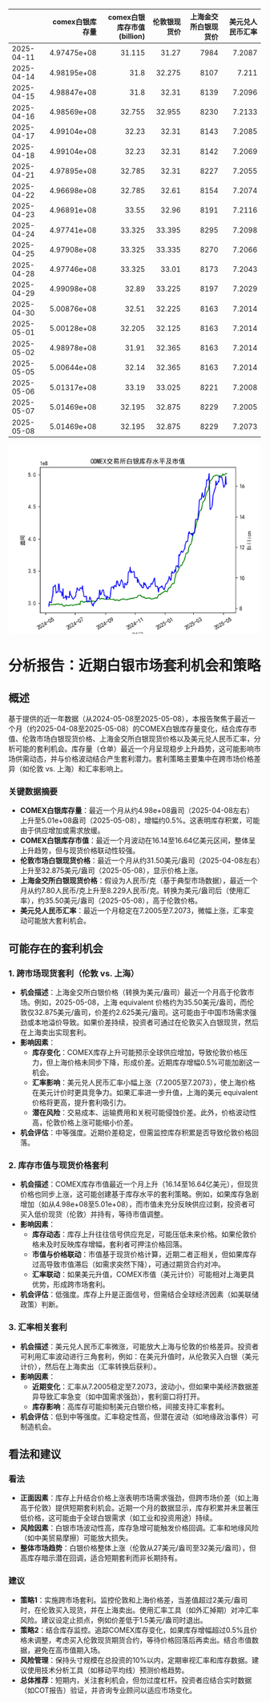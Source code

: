 |            |   comex白银库存量 |   comex白银库存市值(billion) |   伦敦银现货价 |   上海金交所白银现货价 |   美元兑人民币汇率 |
|:-----------|------------------:|-----------------------------:|---------------:|-----------------------:|-------------------:|
| 2025-04-11 |       4.97475e+08 |                       31.115 |         31.27  |                   7984 |             7.2087 |
| 2025-04-14 |       4.98195e+08 |                       31.8   |         32.275 |                   8107 |             7.211  |
| 2025-04-15 |       4.98847e+08 |                       31.8   |         32.31  |                   8139 |             7.2096 |
| 2025-04-16 |       4.98569e+08 |                       32.755 |         32.955 |                   8230 |             7.2133 |
| 2025-04-17 |       4.99104e+08 |                       32.23  |         32.31  |                   8143 |             7.2085 |
| 2025-04-18 |       4.99104e+08 |                       32.23  |         32.31  |                   8142 |             7.2069 |
| 2025-04-21 |       4.97895e+08 |                       32.785 |         32.31  |                   8227 |             7.2055 |
| 2025-04-22 |       4.96698e+08 |                       32.785 |         32.61  |                   8154 |             7.2074 |
| 2025-04-23 |       4.96891e+08 |                       33.55  |         32.96  |                   8191 |             7.2116 |
| 2025-04-24 |       4.97741e+08 |                       33.325 |         33.395 |                   8295 |             7.2098 |
| 2025-04-25 |       4.97908e+08 |                       33.325 |         33.335 |                   8270 |             7.2066 |
| 2025-04-28 |       4.97746e+08 |                       33.325 |         33.01  |                   8173 |             7.2043 |
| 2025-04-29 |       4.99098e+08 |                       32.89  |         33.225 |                   8197 |             7.2029 |
| 2025-04-30 |       5.00876e+08 |                       32.51  |         32.225 |                   8163 |             7.2014 |
| 2025-05-01 |       5.00128e+08 |                       32.205 |         32.125 |                   8163 |             7.2014 |
| 2025-05-02 |       4.98978e+08 |                       31.91  |         32.365 |                   8163 |             7.2014 |
| 2025-05-05 |       5.00644e+08 |                       32.14  |         32.365 |                   8163 |             7.2014 |
| 2025-05-06 |       5.01317e+08 |                       33.19  |         33.025 |                   8221 |             7.2008 |
| 2025-05-07 |       5.01469e+08 |                       32.195 |         32.875 |                   8229 |             7.2005 |
| 2025-05-08 |       5.01469e+08 |                       32.195 |         32.875 |                   8229 |             7.2073 |

![图](silver.png)

# 分析报告：近期白银市场套利机会和策略

## 概述
基于提供的近一年数据（从2024-05-08至2025-05-08），本报告聚焦于最近一个月（约2025-04-08至2025-05-08）的COMEX白银库存量变化，结合库存市值、伦敦市场白银现货价格、上海金交所白银现货价格以及美元兑人民币汇率，分析可能的套利机会。库存量（仓单）最近一个月呈现稳步上升趋势，这可能影响市场供需动态，并与价格波动结合产生套利潜力。套利策略主要集中在跨市场价格差异（如伦敦 vs. 上海）和汇率影响上。

### 关键数据摘要
- **COMEX白银库存量**：最近一个月从约4.98e+08盎司（2025-04-08左右）上升至5.01e+08盎司（2025-05-08），增幅约0.5%。这表明库存积累，可能由于供应增加或需求放缓。
- **COMEX白银库存市值**：最近一个月波动在16.14至16.64亿美元区间，整体呈上升趋势，但与现货价格联动性较强。
- **伦敦市场白银现货价格**：最近一个月从约31.50美元/盎司（2025-04-08左右）上升至32.875美元/盎司（2025-05-08），显示价格上涨。
- **上海金交所白银现货价格**：假设为人民币/克（基于典型市场数据），最近一个月从约7.80人民币/克上升至8.229人民币/克。转换为美元/盎司后（使用汇率），约35.50美元/盎司（2025-05-08），高于伦敦价格。
- **美元兑人民币汇率**：最近一个月稳定在7.2005至7.2073，微幅上涨，汇率变动可能放大套利机会。

## 可能存在的套利机会
### 1. **跨市场现货套利（伦敦 vs. 上海）**
   - **机会描述**：上海金交所白银价格（转换为美元/盎司）最近一个月高于伦敦市场。例如，2025-05-08，上海 equivalent 价格约为35.50美元/盎司，而伦敦仅32.875美元/盎司，价差约2.625美元/盎司。这可能由于中国市场需求强劲或本地溢价导致。如果价差持续，投资者可通过在伦敦买入白银现货，然后在上海卖出实现套利。
   - **影响因素**：
     - **库存变化**：COMEX库存上升可能预示全球供应增加，导致伦敦价格压力，但上海价格未同步下降，形成价差。近期库存增幅0.5%可能加剧这一机会。
     - **汇率影响**：美元兑人民币汇率小幅上涨（7.2005至7.2073），使上海价格在美元计价时更具竞争力。如果汇率进一步升值，上海的美元 equivalent 价格将更高，提升套利吸引力。
     - **潜在风险**：交易成本、运输费用和关税可能侵蚀价差。此外，价格波动性高，伦敦价格上涨可能缩小价差。
   - **机会评估**：中等强度。近期价差稳定，但需监控库存积累是否导致伦敦价格回落。

### 2. **库存市值与现货价格套利**
   - **机会描述**：COMEX库存市值最近一个月上升（16.14至16.64亿美元），但现货价格也同步上涨，这可能创建基于库存水平的套利策略。例如，如果库存急剧增加（如从4.98e+08至5.01e+08），而市值未充分反映供应过剩，投资者可买入低价现货（伦敦）并持有，等待市值调整。
   - **影响因素**：
     - **库存动态**：库存上升往往信号供应充足，可能压低未来价格。如果伦敦价格未及时反映库存增幅，套利者可押注价格回落。
     - **市值与价格联动**：市值基于现货价格计算，近期二者正相关，但如果库存过高导致市值滞后（如需求突然下降），可通过期货合约对冲。
     - **汇率联动**：如果美元升值，COMEX市值（美元计价）可能相对上海更具优势，形成跨市场套利。
   - **机会评估**：低强度。库存上升是正面信号，但需结合全球经济因素（如美联储政策）判断。

### 3. **汇率相关套利**
   - **机会描述**：美元兑人民币汇率微涨，可能放大上海与伦敦的价格差异。投资者可利用汇率波动进行三角套利，例如：在美元升值时，从伦敦买入白银（美元计价），然后在上海卖出（汇率转换后获利）。
   - **影响因素**：
     - **近期变化**：汇率从7.2005稳定至7.2073，波动小，但如果中美经济数据差异导致汇率急变（如中国需求强劲），套利窗口将打开。
     - **库存影响**：高库存可能抑制美元白银价格，间接支持汇率套利。
   - **机会评估**：低到中等强度。汇率稳定性高，但潜在波动（如地缘政治事件）可制造机会。

## 看法和建议
### 看法
- **正面因素**：库存上升结合价格上涨表明市场需求强劲，但跨市场价差（如上海高于伦敦）提供短期套利机会。近期一个月的数据显示，库存积累并未显著压低价格，这可能由于全球白银需求（如工业和投资用途）持续。
- **风险因素**：白银市场波动性高，库存急增可能触发价格回调。汇率和地缘风险（如中美贸易摩擦）可能放大损失。
- **整体市场趋势**：白银价格整体上涨（伦敦从27美元/盎司至32美元/盎司），但高库存暗示潜在回调，适合短期套利而非长期持有。

### 建议
- **策略1**：实施跨市场套利。监控伦敦和上海价格差，当差值超过2美元/盎司时，在伦敦买入现货，并在上海卖出。使用汇率工具（如外汇掉期）对冲汇率风险。建议设定止损点，例如价差低于1.5美元/盎司时退出。
- **策略2**：结合库存监控。追踪COMEX库存变化，如果库存增幅超过0.5%且价格未调整，考虑买入伦敦现货期货合约，等待价格回落后再卖出。结合市值数据，避免在高市值期入场。
- **风险管理**：保持头寸规模在总投资的10%以内，定期审视汇率和库存数据。建议使用技术分析工具（如移动平均线）预测价格趋势。
- **总体推荐**：短期内，关注套利机会，但勿过度杠杆。投资者应结合实时数据（如COT报告）验证，并咨询专业顾问以适应市场变化。